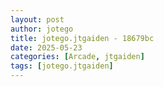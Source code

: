 ```yaml
---
layout: post
author: jotego
title: jotego.jtgaiden - 18679bc
date: 2025-05-23
categories: [Arcade, jtgaiden]
tags: [jotego.jtgaiden]
---
```


